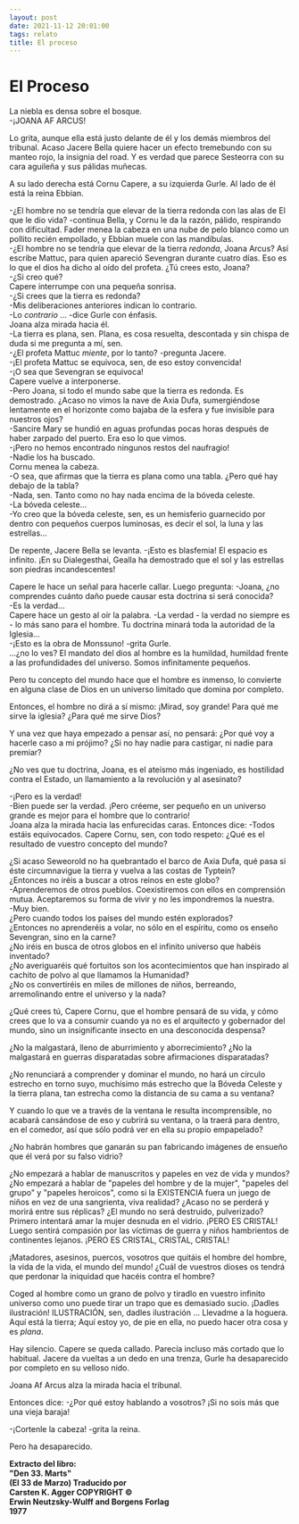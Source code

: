 ```yaml
---
layout: post
date: 2021-11-12 20:01:00
tags: relato
title: El proceso
---
```


# El Proceso

La niebla es densa sobre el bosque.  
-¡JOANA AF ARCUS!

Lo grita, aunque ella está justo delante de él y los demás miembros del
tribunal. Acaso Jacere Bella quiere hacer un efecto tremebundo con su
manteo rojo, la insignia del road. Y es verdad que parece Sesteorra con
su cara aguileña y sus pálidas muñecas.

A su lado derecha está Cornu Capere, a su izquierda Gurle. Al lado de
él está la reina Ebbian.

-¿El hombre no se tendría que elevar de la tierra redonda con las alas
de El que le dio vida? -continua Bella, y Cornu le da la razón, pálido,
respirando con dificultad. Fader menea la cabeza en una nube de pelo
blanco como un pollito recién empollado, y Ebbian muele con las
mandíbulas.  
-¿El hombre no se tendría que elevar de la tierra *redonda*, Joana
Arcus? Así escribe Mattuc, para quien apareció Sevengran durante cuatro
días. Eso es lo que el dios ha dicho al oído del profeta. ¿Tú crees
esto, Joana?  
-¿Si creo qué?  
Capere interrumpe con una pequeña sonrisa.  
-¿Si crees que la tierra es redonda?  
-Mis deliberaciones anteriores indican lo contrario.  
-Lo *contrario* ... -dice Gurle con énfasis.  
Joana alza mirada hacia él.  
-La tierra es plana, sen. Plana, es cosa resuelta, descontada y sin
chispa de duda si me pregunta a mí, sen.  
-¿El profeta Mattuc *miente*, por lo tanto? -pregunta Jacere.  
-¡El profeta Mattuc se equivoca, sen, de eso estoy convencida!  
-¡O sea que Sevengran se equivoca!  
Capere vuelve a interponerse.  
-Pero Joana, si todo el mundo sabe que la tierra es redonda. Es
demostrado. ¿Acaso no vimos la nave de Axia Dufa, sumergiéndose
lentamente en el horizonte como bajaba de la esfera y fue invisible
para nuestros ojos?  
-Sancire Mary se hundió en aguas profundas pocas horas después de haber
zarpado del puerto. Era eso lo que vimos.  
-¡Pero no hemos encontrado ningunos restos del naufragio!  
-Nadie los ha buscado.  
Cornu menea la cabeza.  
-O sea, que afirmas que la tierra es plana como una tabla. ¿Pero qué
hay debajo de la tabla?  
-Nada, sen. Tanto como no hay nada encima de la bóveda celeste.  
-La bóveda celeste...  
-Yo creo que la bóveda celeste, sen, es un hemisferio guarnecido por
dentro con pequeños cuerpos luminosas, es decir el sol, la luna y las
estrellas...

De repente, Jacere Bella se levanta. -¡Esto es blasfemia! El espacio es
infinito. ¡En su Dialegesthai, Gealla ha demostrado que el sol y las
estrellas son piedras incandescentes!

Capere le hace un señal para hacerle callar. Luego pregunta: -Joana,
¿no comprendes cuánto daño puede causar esta doctrina si será conocida?  
-Es la verdad...  
Capere hace un gesto al oír la palabra. -La verdad - la verdad no
siempre es - lo más sano para el hombre. Tu doctrina minará toda la
autoridad de la Iglesia...  
-¡Esto es la obra de Monssuno! -grita Gurle.  
...¿no lo ves? El mandato del dios al hombre es la humildad, humildad
frente a las profundidades del universo. Somos infinitamente pequeños.

Pero tu concepto del mundo hace que el hombre es inmenso, lo convierte
en alguna clase de Dios en un universo limitado que domina por
completo.

Entonces, el hombre no dirá a sí mismo: ¡Mirad, soy grande! Para qué me
sirve la iglesia? ¿Para qué me sirve Dios?

Y una vez que haya empezado a pensar así, no pensará: ¿Por qué voy a
hacerle caso a mi prójimo? ¿Si no hay nadie para castigar, ni nadie
para premiar?

¿No ves que tu doctrina, Joana, es el ateísmo más ingeniado, es
hostilidad contra el Estado, un llamamiento a la revolución y al
asesinato?

-¡Pero es la verdad!  
-Bien puede ser la verdad. ¡Pero créeme, ser pequeño en un universo
grande es mejor para el hombre que lo contrario!  
Joana alza la mirada hacia las enfurecidas caras. Entonces dice: -Todos
estáis equivocados. Capere Cornu, sen, con todo respeto: ¿Qué es el
resultado de vuestro concepto del mundo?

¿Si acaso Seweorold no ha quebrantado el barco de Axia Dufa, qué pasa
si éste circumnavigue la tierra y vuelva a las costas de Typtein?  
¿Entonces no iréis a buscar a otros reinos en este globo?  
-Aprenderemos de otros pueblos. Coexistiremos con ellos en comprensión
mutua. Aceptaremos su forma de vivir y no les impondremos la nuestra.  
-Muy bien.  
¿Pero cuando todos los países del mundo estén explorados?  
¿Entonces no aprenderéis a volar, no sólo en el espíritu, como os
enseño Sevengran, sino en la carne?  
¿No iréis en busca de otros globos en el infinito universo que habéis
inventado?  
¿No averiguaréis qué fortuitos son los acontecimientos que han
inspirado al cachito de polvo al que llamamos la Humanidad?  
¿No os convertiréis en miles de millones de niños, berreando,
arremolinando entre el universo y la nada?

¿Qué crees tú, Capere Cornu, que el hombre pensará de su vida, y cómo
crees que lo va a consumir cuando ya no es el arquitecto y gobernador
del mundo, sino un insignificante insecto en una desconocida despensa?

¿No la malgastará, lleno de aburrimiento y aborrecimiento? ¿No la
malgastará en guerras disparatadas sobre afirmaciones disparatadas?

¿No renunciará a comprender y dominar el mundo, no hará un círculo
estrecho en torno suyo, muchísimo más estrecho que la Bóveda Celeste y
la tierra plana, tan estrecha como la distancia de su cama a su
ventana?

Y cuando lo que ve a través de la ventana le resulta incomprensible, no
acabará cansándose de eso y cubrirá su ventana, o la traerá para
dentro, en el comedor, así que sólo podrá ver en ella su propio
empapelado?

¿No habrán hombres que ganarán su pan fabricando imágenes de ensueño
que él verá por su falso vidrio?

¿No empezará a hablar de manuscritos y papeles en vez de vida y mundos?
¿No empezará a hablar de "papeles del hombre y de la mujer", "papeles
del grupo" y "papeles heroicos", como si la EXISTENCIA fuera un juego
de niños en vez de una sangrienta, viva realidad? ¿Acaso no se perderá
y morirá entre sus réplicas? ¿El mundo no será destruido, pulverizado?
Primero intentará amar la mujer desnuda en el vidrio. ¡PERO ES CRISTAL!
Luego sentirá compasión por las víctimas de guerra y niños hambrientos
de continentes lejanos. ¡PERO ES CRISTAL, CRISTAL, CRISTAL!

¡Matadores, asesinos, puercos, vosotros que quitáis el hombre del
hombre, la vida de la vida, el mundo del mundo! ¿Cuál de vuestros
dioses os tendrá que perdonar la iniquidad que hacéis contra el hombre?

Coged al hombre como un grano de polvo y tiradlo en vuestro infinito
universo como uno puede tirar un trapo que es demasiado sucio. ¡Dadles
ilustración! ILUSTRACIÓN, sen, dadles ilustración ... Llevadme a la
hoguera. Aquí está la tierra; Aquí estoy yo, de pie en ella, no puedo
hacer otra cosa y es *plana*.

Hay silencio. Capere se queda callado. Parecía incluso más cortado que
lo habitual. Jacere da vueltas a un dedo en una trenza, Gurle ha
desaparecido por completo en su velloso nido.

Joana Af Arcus alza la mirada hacia el tribunal.

Entonces dice: -¿Por qué estoy hablando a vosotros? ¡Si no sois más que
una vieja baraja!

-¡Cortenle la cabeza! -grita la reina.

Pero ha desaparecido.

**Extracto del libro:**  
**"Den 33. Marts"**  
**(El 33 de Marzo) Traducido por**  
**Carsten K. Agger COPYRIGHT ©**  
**Erwin Neutzsky-Wulff and Borgens Forlag**  
**1977**
